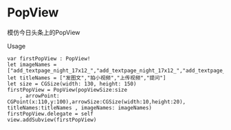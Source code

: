 # PopView
模仿今日头条上的PopView

Usage

    var firstPopView : PopView!
    let imageNames = ["add_textpage_night_17x12_","add_textpage_night_17x12_","add_textpage_night_17x12_","add_textpage_night_17x12_"]
    let titleNames = ["发图文","拍小视频","上传视频","提问"]
    let size = CGSize(width: 130, height: 150)
    firstPopView = PopView(popViewSize:size
        , arrowPoint: CGPoint(x:110,y:100),arrowSize:CGSize(width:10,height:20), titleNames:titleNames , imageNames: imageNames)
    firstPopView.delegate = self
    view.addSubview(firstPopView)
